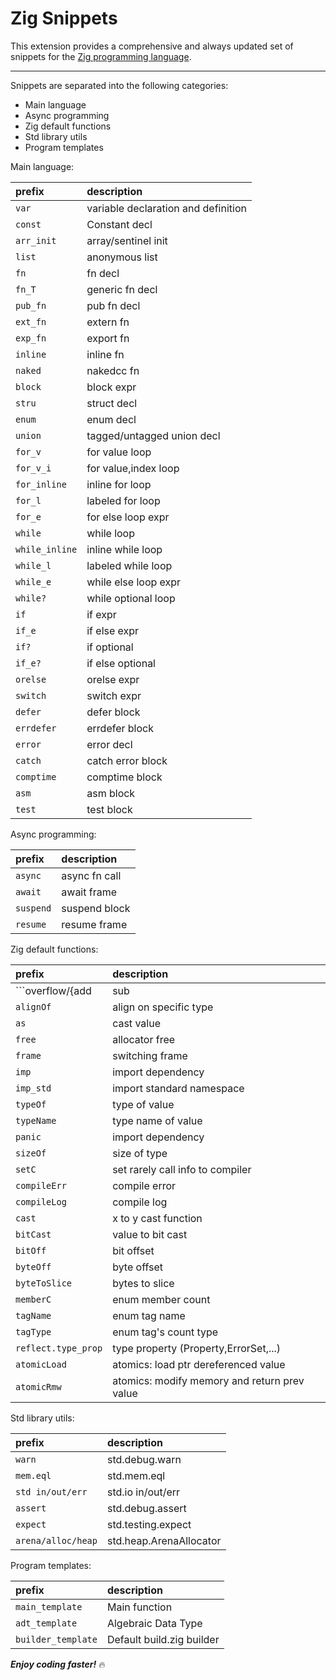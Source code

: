 # Zig Snippets

This extension provides a comprehensive and always updated set of snippets for the [Zig programming language](https://ziglang.org).

-----------------------------------------------------------------------------------------------------------
Snippets are separated into the following categories:

* Main language
* Async programming
* Zig default functions
* Std library utils
* Program templates


Main language:

| prefix             | description                         |
|:-------------------|:------------------------------------|
| ```var```          | variable declaration and definition |
| ```const```        | Constant decl                       |
| ```arr_init```     | array/sentinel init                 |
| ```list```         | anonymous list                      |
| ```fn```           | fn decl                             |
| ```fn_T```         | generic fn decl                     |
| ```pub_fn```       | pub fn decl                         |
| ```ext_fn```       | extern fn                           |
| ```exp_fn```       | export fn                           |
| ```inline```       | inline fn                           |
| ```naked```        | nakedcc fn                          |
| ```block```        | block expr                          |
| ```stru```         | struct decl                         |
| ```enum```         | enum decl                           |
| ```union```        | tagged/untagged union decl          |
| ```for_v```        | for value loop                      |
| ```for_v_i```      | for value,index loop                |
| ```for_inline```   | inline for loop                     |
| ```for_l```        | labeled for loop                    |
| ```for_e```        | for else loop expr                  |
| ```while```        | while loop                          |
| ```while_inline``` | inline while loop                   |
| ```while_l```      | labeled while loop                  |
| ```while_e```      | while else loop expr                |
| ```while?```       | while optional loop                 |
| ```if```           | if expr                             |
| ```if_e```         | if else expr                        |
| ```if?```          | if optional                         |
| ```if_e?```        | if else optional                    |
| ```orelse```       | orelse expr                         |
| ```switch```       | switch expr                         |
| ```defer```        | defer block                         |
| ```errdefer```     | errdefer block                      |
| ```error```        | error decl                          |
| ```catch```        | catch error block                   |
| ```comptime```     | comptime block                      |
| ```asm```          | asm block                           |
| ```test```         | test block                          |

Async programming:

| prefix        | description   |
|:--------------|:--------------|
| ```async```   | async fn call |
| ```await```   | await frame   |
| ```suspend``` | suspend block |
| ```resume```  | resume frame  |

Zig default functions:

| prefix                               | description                                   |
|:-------------------------------------|:----------------------------------------------|
| ```overflow/{add|sub|mul|shl}With``` | Algebraic/Shift operation with overflow check |
| ```alignOf```                        | align on specific type                        |
| ```as```                             | cast value                                    |
| ```free```                           | allocator free                                |
| ```frame```                          | switching frame                               |
| ```imp```                            | import dependency                             |
| ```imp_std```                        | import standard namespace                     |
| ```typeOf```                         | type of value                                 |
| ```typeName```                       | type name of value                            |
| ```panic```                          | import dependency                             |
| ```sizeOf```                         | size of type                                  |
| ```setC```                           | set rarely call info to compiler              |
| ```compileErr```                     | compile error                                 |
| ```compileLog```                     | compile log                                   |
| ```cast```                           | x to y cast function                          |
| ```bitCast```                        | value to bit cast                             |
| ```bitOff```                         | bit offset                                    |
| ```byteOff```                        | byte offset                                   |
| ```byteToSlice```                    | bytes to slice                                |
| ```memberC```                        | enum member count                             |
| ```tagName```                        | enum tag name                                 |
| ```tagType```                        | enum tag's count type                         |
| ```reflect.type_prop```              | type property (Property,ErrorSet,...)         |
| ```atomicLoad```                     | atomics: load ptr dereferenced value          |
| ```atomicRmw```                      | atomics: modify memory and return prev value  |

Std library utils:

| prefix                 | description             |
|:-----------------------|:------------------------|
| ```warn```             | std.debug.warn          |
| ```mem.eql```          | std.mem.eql             |
| ```std in/out/err```   | std.io in/out/err       |
| ```assert```           | std.debug.assert        |
| ```expect```           | std.testing.expect      |
| ```arena/alloc/heap``` | std.heap.ArenaAllocator |

Program templates:

| prefix                 | description               |
|:-----------------------|:--------------------------|
| ```main_template```    | Main function             |
| ```adt_template```     | Algebraic Data Type       |
| ```builder_template``` | Default build.zig builder |


***Enjoy coding faster!*** :fire:
